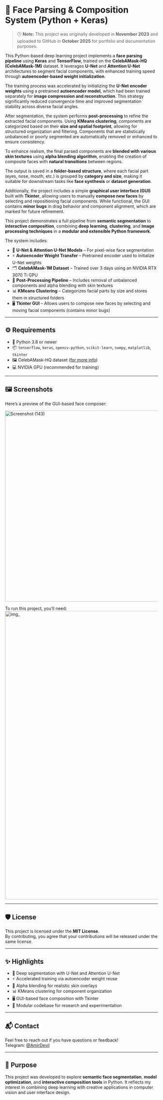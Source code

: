 # 🧠 Face Parsing & Composition System (Python + Keras)

> 🕒 **Note:** This project was originally developed in **November 2023** and uploaded to GitHub in **October 2025** for portfolio and documentation purposes.

This Python-based deep learning project implements a **face parsing pipeline** using **Keras** and **TensorFlow**, trained on the **CelebAMask-HQ (CelebAMask-1M)** dataset. It leverages **U-Net** and **Attention U-Net** architectures to segment facial components, with enhanced training speed through **autoencoder-based weight initialization**.

The training process was accelerated by initializing the **U-Net encoder weights** using a pretrained **autoencoder model**, which had been trained separately for **image compression and reconstruction**. This strategy significantly reduced convergence time and improved segmentation stability across diverse facial angles.

After segmentation, the system performs **post-processing** to refine the extracted facial components. Using **KMeans clustering**, components are categorized based on their **size and spatial footprint**, allowing for structured organization and filtering. Components that are statistically unbalanced or poorly segmented are automatically removed or enhanced to ensure consistency.

To enhance realism, the final parsed components are **blended with various skin textures** using **alpha blending algorithm**, enabling the creation of composite faces with **natural transitions** between regions.

The output is saved in a **folder-based structure**, where each facial part (eyes, nose, mouth, etc.) is grouped by **category and size**, making it suitable for downstream tasks like **face synthesis** or **dataset generation**.

Additionally, the project includes a simple **graphical user interface (GUI)** built with **Tkinter**, allowing users to manually **compose new faces** by selecting and repositioning facial components. While functional, the GUI contains **minor bugs** in drag behavior and component alignment, which are marked for future refinement.

This project demonstrates a full pipeline from **semantic segmentation** to **interactive composition**, combining **deep learning**, **clustering**, and **image processing techniques** in a **modular and extensible Python framework**.


The system includes:

- 🧠 **U-Net & Attention U-Net Models** – For pixel-wise face segmentation  
- ⚡ **Autoencoder Weight Transfer** – Pretrained encoder used to initialize U-Net weights  
- 🗂️ **CelebAMask-1M Dataset** – Trained over 3 days using an NVIDIA RTX 3070 Ti GPU  
- 🧪 **Post-Processing Pipeline** – Includes removal of unbalanced components and alpha blending with skin textures  
- 📊 **KMeans Clustering** – Categorizes facial parts by size and stores them in structured folders  
- 🖥️ **Tkinter GUI** – Allows users to compose new faces by selecting and moving facial components (contains minor bugs)

---

## ⚙️ Requirements




- 🐍 Python 3.8 or newer  
- 📦 `tensorflow`, `keras`, `opencv-python`, `scikit-learn`, `numpy`, `matplotlib`, `tkinter`  
- 🖼️ CelebAMask-HQ dataset ([for more info](https://github.com/switchablenorms/CelebAMask-HQ))
- 💻 NVIDIA GPU (recommended for training)

---

## 🖼️ Screenshots

Here’s a preview of the GUI-based face composer:

<img width="584" height="628" alt="Screenshot (143)" src="https://github.com/user-attachments/assets/203f6b21-e103-4388-a029-e20189a6521b" />

To run this project, you’ll need:<img width="1469" height="948" alt="img_" src="https://github.com/user-attachments/assets/3df6a71a-3830-488e-b8a7-b2826bd8098b" />

---

## 🛡️ License

This project is licensed under the **MIT License**.  
By contributing, you agree that your contributions will be released under the same license.

---

## ✨ Highlights

- 🧠 Deep segmentation with U-Net and Attention U-Net  
- ⚡ Accelerated training via autoencoder weight reuse  
- 🎨 Alpha blending for realistic skin overlays  
- 📊 KMeans clustering for component organization  
- 🖥️ GUI-based face composition with Tkinter  
- 🧩 Modular codebase for research and experimentation

---

## 📬 Contact

Feel free to reach out if you have questions or feedback!  
Telegram: [@AmirDevil](https://t.me/AmirDevil)

---

## 🚀 Purpose

This project was developed to explore **semantic face segmentation**, **model optimization**, and **interactive composition tools** in Python. It reflects my interest in combining deep learning with creative applications in computer vision and user interface design.
